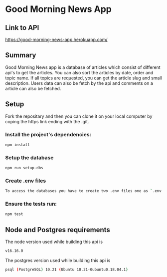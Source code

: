 # Good Morning News App


## Link to API 

https://good-morning-news-app.herokuapp.com/

## Summary

Good Morning News app is a database of articles which consist of different api's to get the articles. You can also sort the articles by date, order and topic name. If all topics are requested, you can get the article slug and small description. Users data can also be fetch by the api and comments on a article can also be fetched.

## Setup

Fork the repositary and then you can clone it on your local computer by coping the https link ending with the .git.

### Install the project's dependencies:

```sh
npm install
```

### Setup the database

```sh
npm run setup-dbs
```

### Create .env files

```sh
To access the databases you have to create two .env files one as `.env.development` and the other as `.env.test` and then you have to populate it with `database=Your-Database-Here` in our case `PGDATABASE=nc_news_test` for test and `PGDATABASE=nc_news` for development.
```

### Ensure the tests run:

```sh
npm test
```

## Node and Postgres requirements

The node version used while building this api is

```sh
v16.16.0
```
The postgres version used while building this api is

```sh
psql (PostgreSQL) 10.21 (Ubuntu 10.21-0ubuntu0.18.04.1)
```



